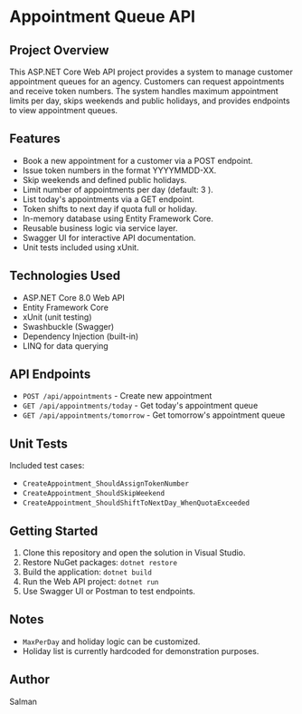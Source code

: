 # Appointment Queue API

## Project Overview

This ASP.NET Core Web API project provides a system to manage customer appointment queues for an agency. Customers can request appointments and receive token numbers. The system handles maximum appointment limits per day, skips weekends and public holidays, and provides endpoints to view appointment queues.

## Features

- Book a new appointment for a customer via a POST endpoint.
- Issue token numbers in the format YYYYMMDD-XX.
- Skip weekends and defined public holidays.
- Limit number of appointments per day (default: 3 ).
- List today's appointments via a GET endpoint.
- Token shifts to next day if quota full or holiday.
- In-memory database using Entity Framework Core.
- Reusable business logic via service layer.
- Swagger UI for interactive API documentation.
- Unit tests included using xUnit.

## Technologies Used

- ASP.NET Core 8.0 Web API
- Entity Framework Core
- xUnit (unit testing)
- Swashbuckle (Swagger)
- Dependency Injection (built-in)
- LINQ for data querying

## API Endpoints

- `POST /api/appointments` - Create new appointment
- `GET /api/appointments/today` - Get today's appointment queue
- `GET /api/appointments/tomorrow` - Get tomorrow's appointment queue

## Unit Tests

Included test cases:

- `CreateAppointment_ShouldAssignTokenNumber`
- `CreateAppointment_ShouldSkipWeekend`
- `CreateAppointment_ShouldShiftToNextDay_WhenQuotaExceeded`

## Getting Started

1.  Clone this repository and open the solution in Visual Studio.
2.  Restore NuGet packages: `dotnet restore`
3.  Build the application: `dotnet build`
4.  Run the Web API project: `dotnet run`
5.  Use Swagger UI or Postman to test endpoints.

## Notes

- `MaxPerDay` and holiday logic can be customized.
- Holiday list is currently hardcoded for demonstration purposes.

## Author

Salman
